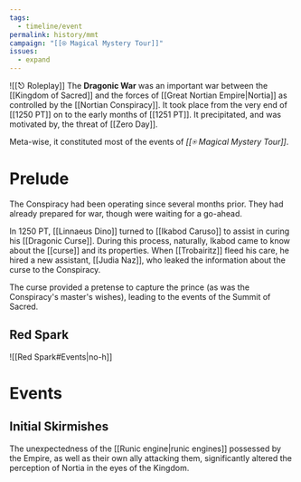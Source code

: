 ```yaml
---
tags:
  - timeline/event
permalink: history/mmt
campaign: "[[⍟ Magical Mystery Tour]]"
issues:
  - expand
---
```

![[⎋ Roleplay]]
The **Dragonic War** was an important war between the [[Kingdom of Sacred]] and the forces of [[Great Nortian Empire|Nortia]] as controlled by the [[Nortian Conspiracy]]. It took place from the very end of [[1250 PT]] on to the early months of [[1251 PT]]. It precipitated, and was motivated by, the threat of [[Zero Day]].

Meta-wise, it constituted most of the events of *[[⍟ Magical Mystery Tour]]*.

# Prelude
The Conspiracy had been operating since several months prior. They had already prepared for war, though were waiting for a go-ahead.

In 1250 PT, [[Linnaeus Dino]] turned to [[Ikabod Caruso]] to assist in curing his [[Dragonic Curse]]. During this process, naturally, Ikabod came to know about the [[curse]] and its properties. When [[Trobairitz]] fleed his care, he hired a new assistant, [[Judia Naz]], who leaked the information about the curse to the Conspiracy.

The curse provided a pretense to capture the prince (as was the Conspiracy's master's wishes), leading to the events of the Summit of Sacred.
## Red Spark
![[Red Spark#Events|no-h]]

# Events
## Initial Skirmishes
The unexpectedness of the [[Runic engine|runic engines]] possessed by the Empire, as well as their own ally attacking them, significantly altered the perception of Nortia in the eyes of the Kingdom.